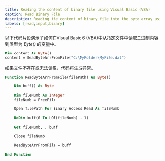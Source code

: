 ```yaml
---
title: Reading the content of binary file using Visual Basic (VBA)
caption: Read Binary File
description: Reading the content of binary file into the byte array using Visual Basic (VBA)
labels: [read,input,binary]
---
```

以下代码片段演示了如何在Visual Basic 6 (VBA)中从指定文件中读取二进制内容到类型为 *Byte()* 的变量中。

~~~ vb
Dim content As Byte()
content = ReadByteArrFromFile("C:\MyFolder\MyFile.dat")
~~~

如果文件不存在或无法读取，代码将生成异常。

~~~ vb
Function ReadByteArrFromFile(filePath) As Byte()

    Dim buff() As Byte
    
    Dim fileNumb As Integer
    fileNumb = FreeFile
    
    Open filePath For Binary Access Read As fileNumb
    
    ReDim buff(0 To LOF(fileNumb) - 1)
    
    Get fileNumb, , buff
    
    Close fileNumb
    
    ReadByteArrFromFile = buff
    
End Function
~~~

